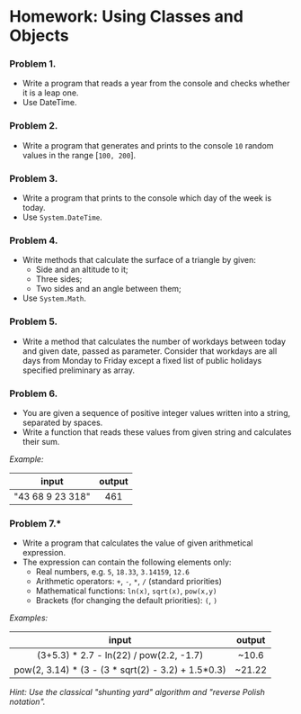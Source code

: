 Homework: Using Classes and Objects
===================================

### Problem 1.
*	Write a program that reads a year from the console and checks whether it is a leap one.
*	Use DateTime.

### Problem 2.
*	Write a program that generates and prints to the console `10` random values in the range [`100, 200`].

### Problem 3.
*	Write a program that prints to the console which day of the week is today.
*	Use `System.DateTime`.

### Problem 4.
*	Write methods that calculate the surface of a triangle by given:
	*	Side and an altitude to it;
	*	Three sides;
	*	Two sides and an angle between them;
*	Use `System.Math`.

### Problem 5.
*	Write a method that calculates the number of workdays between today and given date, passed as parameter. Consider that workdays are all days from Monday to Friday except a fixed list of public holidays specified preliminary as array.

### Problem 6.
*	You are given a sequence of positive integer values written into a string, separated by spaces.
*	Write a function that reads these values from given string and calculates their sum.

_Example:_

|      input       | output |
|:----------------:|:------:|
| "43 68 9 23 318" | 461    |

### Problem 7.*
*	Write a program that calculates the value of given arithmetical expression.
*	The expression can contain the following elements only:
	*	Real numbers, e.g. `5`, `18.33`, `3.14159`, `12.6`
	*	Arithmetic operators: `+`, `-`, `*`, `/` (standard priorities)
	*	Mathematical functions: `ln(x)`, `sqrt(x)`, `pow(x,y)`
	*	Brackets (for changing the default priorities): `(`, `)`

_Examples:_

|                        input                       | output |
|:--------------------------------------------------:|:------:|
| (3+5.3) * 2.7 - ln(22) / pow(2.2, -1.7)            | ~10.6  |
| pow(2, 3.14) * (3 - (3 * sqrt(2) - 3.2) + 1.5*0.3) | ~21.22 |

_Hint: Use the classical "shunting yard" algorithm and "reverse Polish notation"._
